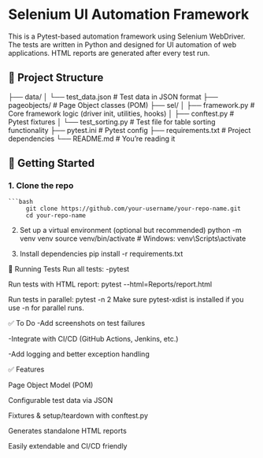 # Selenium UI Automation Framework

This is a Pytest-based automation framework using Selenium WebDriver. 
The tests are written in Python and designed for UI automation of web applications. 
HTML reports are generated after every test run.

## 📁 Project Structure

├── data/
│ └── test_data.json # Test data in JSON format
├── pageobjects/ # Page Object classes (POM)
├── sel/
│ ├── framework.py # Core framework logic (driver init, utilities, hooks)
│ ├── conftest.py # Pytest fixtures
│ └── test_sorting.py # Test file for table sorting functionality
├── pytest.ini # Pytest config
├── requirements.txt # Project dependencies
└── README.md # You’re reading it

## 🚀 Getting Started

### 1. Clone the repo
    ```bash
         git clone https://github.com/your-username/your-repo-name.git
         cd your-repo-name

2. Set up a virtual environment (optional but recommended)
   python -m venv venv
   source venv/bin/activate   # Windows: venv\Scripts\activate
   
3. Install dependencies
   pip install -r requirements.txt
   

🧪 Running Tests
Run all tests:
-pytest

Run tests with HTML report:
pytest --html=Reports/report.html

Run tests in parallel:
pytest -n 2
Make sure pytest-xdist is installed if you use -n for parallel runs.


✅ To Do
 -Add screenshots on test failures

 -Integrate with CI/CD (GitHub Actions, Jenkins, etc.)

 -Add logging and better exception handling

✅ Features

Page Object Model (POM)

Configurable test data via JSON

Fixtures & setup/teardown with conftest.py

Generates standalone HTML reports

Easily extendable and CI/CD friendly


   

